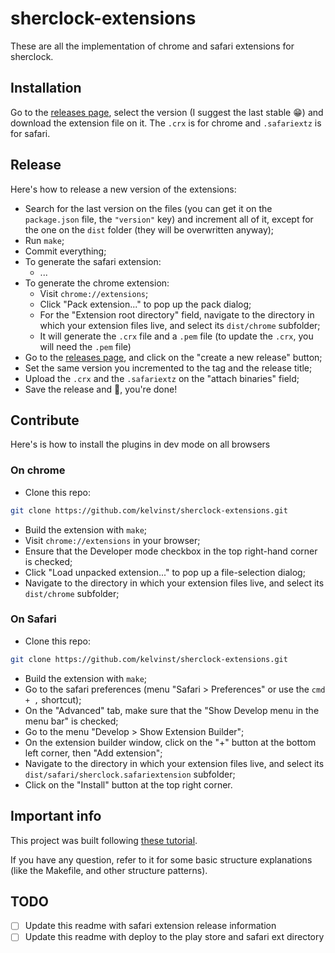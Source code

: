# sherclock-extensions

These are all the implementation of chrome and safari extensions for sherclock.

## Installation

Go to the [releases page](releases), select the version (I suggest the last
stable :grin:) and download the extension file on it. The `.crx` is for chrome
and `.safariextz` is for safari.

## Release

Here's how to release a new version of the extensions:

* Search for the last version on the files (you can get it on the `package.json`
file, the `"version"` key) and increment all of it, except for the one on the
`dist` folder (they will be overwritten anyway);
* Run `make`;
* Commit everything;
* To generate the safari extension:
  * ...
* To generate the chrome extension:
  * Visit `chrome://extensions`;
  * Click "Pack extension..." to pop up the pack dialog;
  * For the "Extension root directory" field, navigate to the directory in which
  your extension files live, and select its `dist/chrome` subfolder;
  * It will generate the `.crx` file and a `.pem` file (to update the `.crx`,
  you will need the `.pem` file)
* Go to the [releases page](releases), and click on the "create a new release"
button;
* Set the same version you incremented to the tag and the release title;
* Upload the `.crx` and the `.safariextz` on the "attach binaries" field;
* Save the release and :tada:, you're done!

## Contribute

Here's is how to install the plugins in dev mode on all browsers

### On chrome

* Clone this repo:

```bash
git clone https://github.com/kelvinst/sherclock-extensions.git
```

* Build the extension with `make`;
* Visit `chrome://extensions` in your browser;
* Ensure that the Developer mode checkbox in the top right-hand corner is
checked;
* Click "Load unpacked extension..." to pop up a file-selection dialog;
* Navigate to the directory in which your extension files live, and select its
`dist/chrome` subfolder;

### On Safari

* Clone this repo:

```bash
git clone https://github.com/kelvinst/sherclock-extensions.git
```

* Build the extension with `make`;
* Go to the safari preferences (menu "Safari > Preferences" or use the `cmd + ,`
shortcut);
* On the "Advanced" tab, make sure that the "Show Develop menu in the menu bar"
is checked;
* Go to the menu "Develop > Show Extension Builder";
* On the extension builder window, click on the "+" button at the bottom left
corner, then "Add extension";
* Navigate to the directory in which your extension files live, and select its
`dist/safari/sherclock.safariextension` subfolder;
* Click on the "Install" button at the top right corner.

## Important info

This project was built following [these tutorial](tutorial).

If you have any question, refer to it for some basic structure explanations
(like the Makefile, and other structure patterns).

## TODO

- [ ] Update this readme with safari extension release information
- [ ] Update this readme with deploy to the play store and safari ext directory

[tutorial]: http://www.wolfe.id.au/2014/02/01/getting-a-new-node-project-started-with-npm/
[releases]: https://github.com/kelvinst/sherclock-extensions/releases
